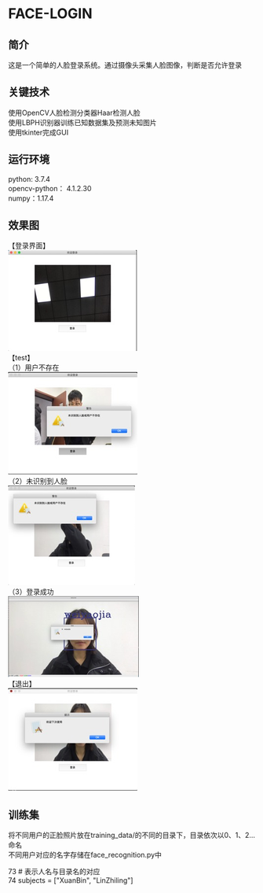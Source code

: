 # FACE-LOGIN
## 简介
这是一个简单的人脸登录系统。通过摄像头采集人脸图像，判断是否允许登录  
## 关键技术
使用OpenCV人脸检测分类器Haar检测人脸  
使用LBPH识别器训练已知数据集及预测未知图片  
使用tkinter完成GUI  
## 运行环境
python: 3.7.4  
opencv-python： 4.1.2.30  
numpy：1.17.4  
## 效果图
【登录界面】  
![](pic/image001.jpg)  
【test】  
（1）用户不存在  
![](pic/image002.jpg)  
（2）未识别到人脸  
![](pic/image003.jpg)  
（3）登录成功  
![](pic/image004.jpg)  
【退出】  
![](pic/image005.jpg)  
## 训练集
将不同用户的正脸照片放在training_data/的不同的目录下，目录依次以0、1、2...命名  
不同用户对应的名字存储在face_recognition.py中  

73 # 表示人名与目录名的对应  
74 subjects = ["XuanBin", "LinZhiling"]  




